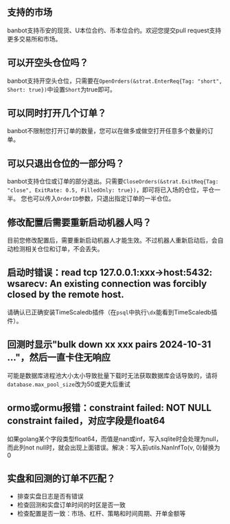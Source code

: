 ## 支持的市场
banbot支持币安的现货、U本位合约、币本位合约。欢迎您提交pull request支持更多交易所和市场。

## 可以开空头仓位吗？
banbot支持开空头仓位，只需要在`OpenOrders(&strat.EnterReq{Tag: "short", Short: true})`中设置`Short`为true即可。

## 可以同时打开几个订单？
banbot不限制您打开订单的数量，您可以在做多或做空打开任意多个数量的订单。

## 可以只退出仓位的一部分吗？
banbot支持仓位或订单的部分退出。只需要`CloseOrders(&strat.ExitReq{Tag: "close", ExitRate: 0.5, FilledOnly: true})`，即可将已入场的仓位，平仓一半。
您也可以传入`OrderID`参数，只退出指定订单的一半仓位。

## 修改配置后需要重新启动机器人吗？
目前您修改配置后，需要重新启动机器人才能生效。不过机器人重新启动后，会自动检测相关仓位和订单，不会丢失。

## 启动时错误：read tcp 127.0.0.1:xxx->host:5432: wsarecv: An existing connection was forcibly closed by the remote host.
请确认已正确安装TimeScaledb插件（在`psql`中执行`\dx`能看到TimeScaledb插件）。

## 回测时显示"bulk down xx xxx pairs 2024-10-31 ..."，然后一直卡住无响应
可能是数据库进程池大小太小导致批量下载时无法获取数据库会话导致的，请将`database.max_pool_size`改为50或更大后重试

## ormo或ormu报错：constraint failed: NOT NULL constraint failed，对应字段是float64
如果golang某个字段类型float64，而值是nan或inf，写入sqlite时会处理为null，而此列not null时，就会出现上面错误。解决：写入前utils.NanInfTo(v, 0)替换为0

## 实盘和回测的订单不匹配？
* 排查实盘日志是否有错误
* 检查回测和实盘订单时间的时区是否一致
* 检查配置是否一致：市场、杠杆、策略和时间周期、开单金额等
